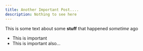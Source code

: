 ```yaml
---
title: Another Important Post....
description: Nothing to see here
---
```

 
This is some text about some __stuff__ that happened _sometime_ ago

- This is important
- This is important also...